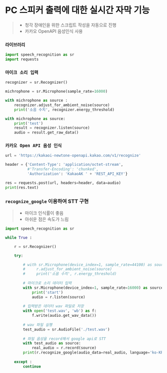 # PC 스피커 출력에 대한 실시간 자막 기능

> - 청각 장애인을 위한 스크립트 작성을 자동으로 진행
> - 카카오 OpenAPI 음성인식 사용



### `라이브러리`

```python
import speech_recognition as sr
import requests
```



### `마이크 소리 입력`

```python
recognizer = sr.Recognizer()

michrophone = sr.Microphone(sample_rate=16000)

with michrophone as source :
    recognizer.adjust_for_ambient_noise(source)
    print('소음 수치', recognizer.energy_threshold)

with michrophone as source:
    print('test')
    result = recognizer.listen(source)
    audio = result.get_raw_data()
```



### `카카오 Open API 음성 인식`

```python
url = 'https://kakaoi-newtone-openapi.kakao.com/v1/recognize'

header = {'Content-Type': 'application/octet-stream',
          #'Transfer-Encoding': 'chunked',
          'Authorization': 'KakaoAK ' + 'REST_API_KEY'}

res = requests.post(url, headers=header, data=audio)
print(res.text)
```



### `recognize_google` 이용하여 STT 구현

> - 마이크 인식률이 좋음
> - 아쉬운 점은 속도가 느림

```python
import speech_recognition as sr

while True :

    r = sr.Recognizer()

    try:

        # with sr.Microphone(device_index=1, sample_rate=44100) as source :
        #     r.adjust_for_ambient_noise(source)
        #     print('소음 수치', r.energy_threshold)
		
        # 마이크로 소리 데이터 입력
        with sr.Microphone(device_index=1, sample_rate=16000) as source:
            print('start')
            audio = r.listen(source)
	
    	# 입력받은 데이터 wav 파일로 저장
        with open('test.wav', 'wb') as f:
            f.write(audio.get_wav_data())
		
        # wav 파일 실행
        test_audio = sr.AudioFile('./test.wav')
		
        # 파일 음성을 record해서 google api로 STT
        with test_audio as source:
            real_audio = r.record(source)
        print(r.recognize_google(audio_data=real_audio, language='ko-KR'))
    
    except :
        continue
```

